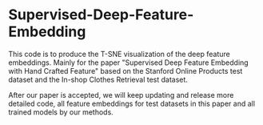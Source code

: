 # Supervised-Deep-Feature-Embedding
This code is to produce the T-SNE visualization of the deep feature embeddings. Mainly for the paper "Supervised Deep Feature Embedding with Hand Crafted Feature" based on the Stanford Online Products test dataset and the In-shop Clothes Retrieval test dataset.

After our paper is accepted, we will keep updating and release more detailed code, all feature embeddings for test datasets in this paper and all trained models by our methods.

